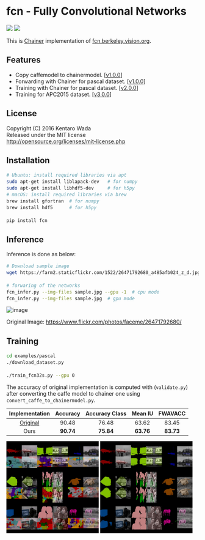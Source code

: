 fcn - Fully Convolutional Networks
==================================

[![](https://badge.fury.io/gh/wkentaro%2Ffcn.svg)](https://badge.fury.io/gh/wkentaro%2Ffcn)
[![](https://api.travis-ci.org/wkentaro/fcn.svg?branch=master)](https://travis-ci.org/wkentaro/fcn)

This is [Chainer](https://github.com/pfnet/chainer.git) implementation of
[fcn.berkeley.vision.org](https://github.com/shelhamer/fcn.berkeleyvision.org.git).

Features
--------

- Copy caffemodel to chainermodel.  [[v1.0.0](https://github.com/wkentaro/fcn/releases/tag/v1.0.0)]
- Forwarding with Chainer for pascal dataset.  [[v1.0.0](https://github.com/wkentaro/fcn/releases/tag/v1.0.0)]
- Training with Chainer for pascal dataset.  [[v2.0.0](https://github.com/wkentaro/fcn/releases/tag/v2.0.0)]
- Training for APC2015 dataset.  [[v3.0.0](https://github.com/wkentaro/fcn/releases/tag/v3.0.0)]

License
-------

Copyright (C) 2016 Kentaro Wada\
Released under the MIT license\
<http://opensource.org/licenses/mit-license.php>

Installation
------------

```bash
# Ubuntu: install required libraries via apt
sudo apt-get install liblapack-dev   # for numpy
sudo apt-get install libhdf5-dev     # for h5py
# macOS: install required libraries via brew
brew install gfortran  # for numpy
brew install hdf5      # for h5py

pip install fcn
```

Inference
---------

Inference is done as below:

```bash
# Download sample image
wget https://farm2.staticflickr.com/1522/26471792680_a485afb024_z_d.jpg -O sample.jpg

# forwaring of the networks
fcn_infer.py --img-files sample.jpg --gpu -1  # cpu mode
fcn_infer.py --img-files sample.jpg  # gpu mode
```

![image](static/fcn8s_26471792680.jpg)

Original Image: <https://www.flickr.com/photos/faceme/26471792680/>

Training
--------

```bash
cd examples/pascal
./download_dataset.py

./train_fcn32s.py --gpu 0
```

The accuracy of original implementation is computed with (`validate.py`) after converting the caffe model to chainer one
using `convert_caffe_to_chainermodel.py`.

| Implementation | Accuracy | Accuracy Class | Mean IU | FWAVACC |
|:--------------:|:--------:|:--------------:|:-------:|:-------:|
| [Original](https://github.com/shelhamer/fcn.berkeleyvision.org/tree/master/voc-fcn32s) | 90.48 | 76.48 | 63.62 | 83.45 |
| Ours | **90.74** | **75.84** | **63.76** | **83.73** |

<img src="examples/pascal/static/fcn32s_iters.gif" width="48%" /> <img src="examples/pascal/static/fcn32s_iter00084000.jpg" width="48%" />
